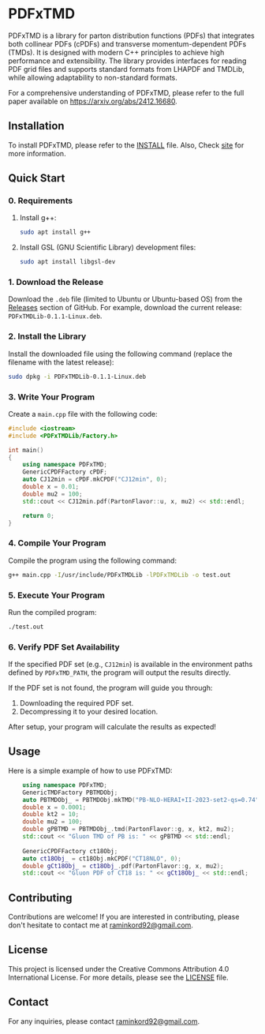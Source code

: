 # PDFxTMD

PDFxTMD is a library for parton distribution functions (PDFs) that integrates both collinear PDFs (cPDFs) and transverse momentum-dependent PDFs (TMDs). It is designed with modern C++ principles to achieve high performance and extensibility. The library provides interfaces for reading PDF grid files and supports standard formats from LHAPDF and TMDLib, while allowing adaptability to non-standard formats. 

For a comprehensive understanding of PDFxTMD, please refer to the full paper available on https://arxiv.org/abs/2412.16680.

## Installation

To install PDFxTMD, please refer to the [INSTALL](INSTALL) file. Also, Check [site](https://raminkord92.github.io/PDFxTMD/) for more information.
## Quick Start

### 0. Requirements
1. Install g++:
   ```bash
   sudo apt install g++
   ```
2. Install GSL (GNU Scientific Library) development files:
   ```bash
   sudo apt install libgsl-dev
   ```

### 1. Download the Release
Download the `.deb` file (limited to Ubuntu or Ubuntu-based OS) from the [Releases](https://github.com/your-repo/releases) section of GitHub. For example, download the current release: `PDFxTMDLib-0.1.1-Linux.deb`.

### 2. Install the Library
Install the downloaded file using the following command (replace the filename with the latest release):
```bash
sudo dpkg -i PDFxTMDLib-0.1.1-Linux.deb
```

### 3. Write Your Program
Create a `main.cpp` file with the following code:

```cpp
#include <iostream>
#include <PDFxTMDLib/Factory.h>

int main()
{
    using namespace PDFxTMD;
    GenericCPDFFactory cPDF;
    auto CJ12min = cPDF.mkCPDF("CJ12min", 0);
    double x = 0.01;
    double mu2 = 100;
    std::cout << CJ12min.pdf(PartonFlavor::u, x, mu2) << std::endl;

    return 0;
}
```

### 4. Compile Your Program
Compile the program using the following command:
```bash
g++ main.cpp -I/usr/include/PDFxTMDLib -lPDFxTMDLib -o test.out
```

### 5. Execute Your Program
Run the compiled program:
```bash
./test.out
```

### 6. Verify PDF Set Availability
If the specified PDF set (e.g., `CJ12min`) is available in the environment paths defined by `PDFxTMD_PATH`, the program will output the results directly. 

If the PDF set is not found, the program will guide you through:
1. Downloading the required PDF set.
2. Decompressing it to your desired location.

After setup, your program will calculate the results as expected!

## Usage

Here is a simple example of how to use PDFxTMD:

```cpp
    using namespace PDFxTMD;
    GenericTMDFactory PBTMDObj;
    auto PBTMDObj_ = PBTMDObj.mkTMD("PB-NLO-HERAI+II-2023-set2-qs=0.74", 0);
    double x = 0.0001;
    double kt2 = 10;
    double mu2 = 100;
    double gPBTMD = PBTMDObj_.tmd(PartonFlavor::g, x, kt2, mu2);
    std::cout << "Gluon TMD of PB is: " << gPBTMD << std::endl;
    
    GenericCPDFFactory ct18Obj;
    auto ct18Obj_ = ct18Obj.mkCPDF("CT18NLO", 0);
    double gCt18Obj_ = ct18Obj_.pdf(PartonFlavor::g, x, mu2);
    std::cout << "Gluon PDF of CT18 is: " << gCt18Obj_ << std::endl;
```

## Contributing

Contributions are welcome! If you are interested in contributing, please don't hesitate to contact me at [raminkord92@gmail.com](mailto:raminkord92@gmail.com).

## License

This project is licensed under the Creative Commons Attribution 4.0 International License. For more details, please see the [LICENSE](LICENSE) file.

## Contact

For any inquiries, please contact [raminkord92@gmail.com](mailto:raminkord92@gmail.com).

